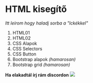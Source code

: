 # HTML kisegítő
*Itt leírom hogy haladj sorba a "lckékkel"*

1. HTML01
2. HTML02
3. CSS Alapok
4. CSS Selectors
5. CSS Button 
6. Bootstrap alapok *(hamarosan)*
7. Bootstrap grid *(hamarosan)*

**Ha elakadtál írj rám discordon**
![](https://dcbadge.vercel.app/api/shield/831508744541831200?style=flat)
